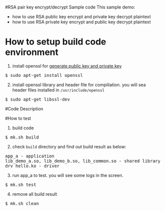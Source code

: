 #RSA pair key encrypt/decrypt Sample code
This sample demo:
* how to use RSA public key encrypt and private key decrypt plaintext
* how to use RSA private key encrypt and public key decrypt plaintext

# How to setup build code environment
1. install openssl for [generate public key and private key](https://github.com/ivan0124/Linux-programming/wiki/How-to-generate-RSA-public-and-private-keys%28PEM-format%29-with-openssl-%3F)
<pre>
$ sudo apt-get install openssl
</pre>

2. install openssl library and header file for compiliation. you will sea header files installed in `/usr/include/openssl`
<pre>
$ sudo apt-get libssl-dev
</pre>

#Code Description

#How to test
1. build code
<pre>$ mk.sh build</pre>

2. check `build` directory and find out build result as below: 
<pre>
app_a - application
lib_demo_a.so, lib_demo_b.so, lib_common.so - shared library
drv_hello.ko - driver
</pre>

3. run app_a to test. you will see some logs in the screen.
<pre>$ mk.sh test </pre>


4. remove all build result
<pre>$ mk.sh clean</pre> 


